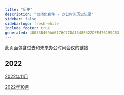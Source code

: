 ```yaml
---
title: "历史"
description: "自动化套件 - 办公时间历史记录"
sidebar: false
sidebarlogo: fresh-white
include_footer: true
generated: 40033B469AA6176C7CDA1348E522DFF476199C83
---
```


此页面包含过去和未来办公时间会议的链接

## 2022

[2022年11月](/zh-hans/office-hours/november-2022)

[2022年10月](/zh-hans/office-hours/october-2022)
